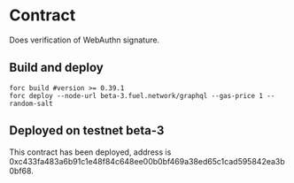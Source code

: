 # Contract

Does verification of WebAuthn signature. 

## Build and deploy

```
forc build #version >= 0.39.1
forc deploy --node-url beta-3.fuel.network/graphql --gas-price 1 --random-salt
```

## Deployed on testnet beta-3

This contract has been deployed, address is 0xc433fa483a6b91c1e48f84c648ee00b0bf469a38ed65c1cad595842ea3b0bf68. 